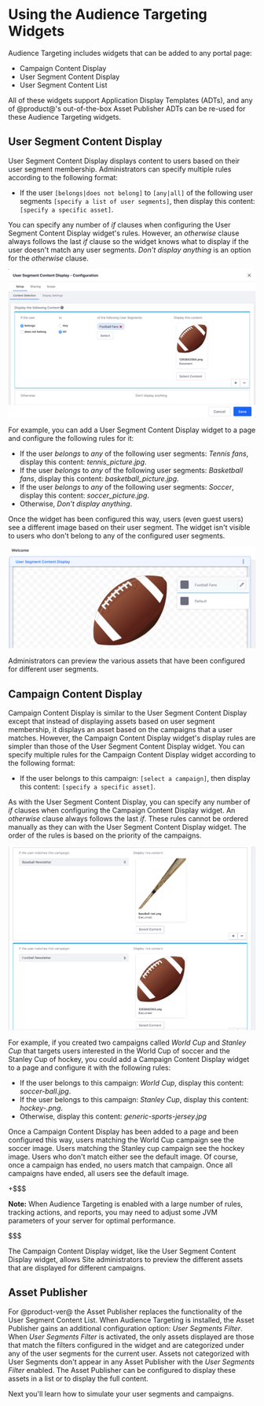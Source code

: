 # Using the Audience Targeting Widgets [](id=using-the-audience-targeting-applications)

Audience Targeting includes widgets that can be added to any portal page:

- Campaign Content Display
- User Segment Content Display
- User Segment Content List

All of these widgets support Application Display Templates (ADTs), and any of
@product@'s out-of-the-box Asset Publisher ADTs can be re-used for these
Audience Targeting widgets.

## User Segment Content Display [](id=user-segment-content-display)

User Segment Content Display displays content to users based on their user
segment membership. Administrators can specify multiple rules according to the
following format:

- If the user `[belongs|does not belong]` to `[any|all]` of the following user
  segments `[specify a list of user segments]`, then display this content:
  `[specify a specific asset]`.
 
You can specify any number of *if* clauses when configuring the User Segment
Content Display widget's rules. However, an *otherwise* clause always
follows the last *if* clause so the widget knows what to display if the user
doesn't match any user segments. *Don't display anything* is an option for the
*otherwise* clause.

![Figure 1: You can configure the User Segment Content Display widget to display content according to rules that you define in the widget's configuration window.](../../images-dxp/user-segment-content-display-config.png)

For example, you can add a User Segment Content Display widget to a page 
and configure the following rules for it:

- If the user *belongs* to *any* of the following user segments: *Tennis fans*,
  display this content: *tennis_picture.jpg*.
- If the user *belongs* to *any* of the following user segments: 
  *Basketball fans*, display this content: *basketball_picture.jpg*.
- If the user *belongs* to *any* of the following user segments: *Soccer*, 
  display this content: *soccer_picture.jpg*.
- Otherwise, *Don't display anything*.

Once the widget has been configured this way, users (even guest users) see
a different image based on their user segment. The widget isn't visible to users
who don't belong to any of the configured user segments.

![Figure 2: In the User Segment Content Display widget, site administrators can preview the various assets that have been configured to be displayed to different user segments.](../../images-dxp/audience-targeting-uscd.png)

Administrators can preview the various assets that have been configured for 
different user segments.

## Campaign Content Display [](id=campaign-content-display)

Campaign Content Display is similar to the User Segment Content Display except
that instead of displaying assets based on user segment membership, it displays
an asset based on the campaigns that a user matches. However, the Campaign
Content Display widget's display rules are simpler than those of the User
Segment Content Display widget. You can specify multiple rules for the Campaign
Content Display widget according to the following format:

- If the user belongs to this campaign: `[select a campaign]`, then display this
  content: `[specify a specific asset]`.

As with the User Segment Content Display, you can specify any number of *if* 
clauses when configuring the Campaign Content Display widget. An 
*otherwise* clause always follows the last *if*. These rules cannot be ordered 
manually as they can with the User Segment Content Display widget. The 
order of the rules is based on the priority of the campaigns.

![Figure 3: The rules for configuring the Campaign Content Display widget to display content are similar to the rules of the User Segment Content Display widget, but simpler.](../../images-dxp/campaign-content-display-config.png)

For example, if you created two campaigns called *World Cup* and *Stanley Cup*
that targets users interested in the World Cup of soccer and the Stanley Cup of
hockey, you could add a Campaign Content Display widget to a page and configure
it with the following rules:

- If the user belongs to this campaign: *World Cup*, display this content:
  *soccer-ball.jpg*.
- If the user belongs to this campaign: *Stanley Cup*, display this
  content: *hockey-.png*.
- Otherwise, display this content: *generic-sports-jersey.jpg*

Once a Campaign Content Display has been added to a page and been configured
this way, users matching the World Cup campaign see the soccer image. Users
matching the Stanley cup campaign see the hockey image. Users who don't match
either see the default image. Of course, once a campaign has ended, no users
match that campaign. Once all campaigns have ended, all users see the default
image.

+$$$

**Note:** When Audience Targeting is enabled with a large number of rules,
tracking actions, and reports, you may need to adjust some JVM parameters of
your server for optimal performance.

$$$

The Campaign Content Display widget, like the User Segment Content Display
widget, allows Site administrators to preview the different assets that are
displayed for different campaigns.

## Asset Publisher [](id=asset-publisher)

For @product-ver@ the Asset Publisher replaces the functionality of the User 
Segment Content List. When Audience Targeting is installed, the Asset Publisher 
gains an additional configuration option: *User Segments Filter*. When *User 
Segments Filter* is activated, the only assets displayed are those that match
the filters configured in the widget and are categorized under any of the user
segments for the current user. Assets not categorized with User Segments don't
appear in any Asset Publisher with the *User Segments Filter* enabled. The Asset
Publisher can be configured to display these assets in a list or to display the
full content.

Next you'll learn how to simulate your user segments and campaigns.

